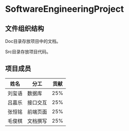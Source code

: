 # SoftwareEngineeringProject
## 文件组织结构
Doc目录存放项目中的文档。

Src目录存放项目代码。

## 项目成员
姓名|分工|贡献
---|----|---
刘玺语|数据库|25%
吕嘉乐|接口交互|25%
张恒铭|前端页面|25%
毛俊棋|文档撰写|25%
